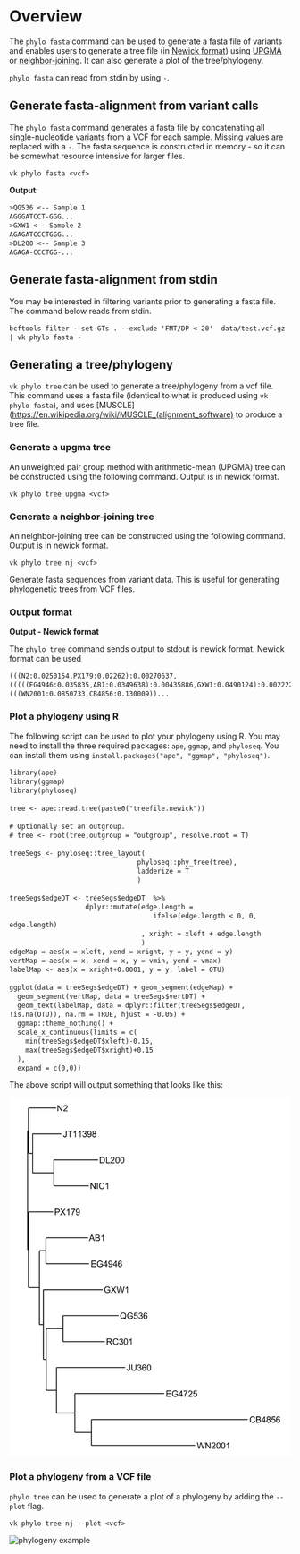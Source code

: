 # Overview

The `phylo fasta` command can be used to generate a fasta file of variants and enables users to generate a tree file (in [Newick format](http://evolution.genetics.washington.edu/phylip/newicktree.html)) using [UPGMA](https://en.wikipedia.org/wiki/UPGMA) or [neighbor-joining](https://en.wikipedia.org/wiki/Neighbor_joining). It can also generate a plot of the tree/phylogeny.

`phylo fasta` can read from stdin by using `-`.

## Generate fasta-alignment from variant calls

The `phylo fasta` command generates a fasta file by concatenating all single-nucleotide variants from a VCF for each sample. Missing values are replaced with a `-`. The fasta sequence is constructed in memory - so it can be somewhat resource intensive for larger files.

```
vk phylo fasta <vcf>
```

__Output__:

```
>QG536 <-- Sample 1
AGGGATCCT-GGG...
>GXW1 <-- Sample 2
AGAGATCCCTGGG...
>DL200 <-- Sample 3
AGAGA-CCCTGG-...
```

## Generate fasta-alignment from stdin

You may be interested in filtering variants prior to generating a fasta file. The command below reads from stdin.

```
bcftools filter --set-GTs . --exclude 'FMT/DP < 20'  data/test.vcf.gz | vk phylo fasta -
```

## Generating a tree/phylogeny

`vk phylo tree` can be used to generate a tree/phylogeny from a vcf file. This command uses a fasta file (identical to what is produced using `vk phylo fasta`), and uses [MUSCLE](https://en.wikipedia.org/wiki/MUSCLE_(alignment_software) to produce a tree file. 

### Generate a upgma tree

An unweighted pair group method with arithmetic-mean (UPGMA) tree can be constructed using the following command. Output is in newick format.

```
vk phylo tree upgma <vcf>
```

### Generate a neighbor-joining tree

An neighbor-joining tree can be constructed using the following command. Output is in newick format.

```
vk phylo tree nj <vcf>
```

Generate fasta sequences from variant data. This is useful for generating phylogenetic trees from VCF files.

### Output format

__Output - Newick format__

The `phylo tree` command sends output to stdout  is newick format. Newick format can be used 

```
(((N2:0.0250154,PX179:0.02262):0.00270637,(((((EG4946:0.035835,AB1:0.0349638):0.00435886,GXW1:0.0490124):0.00222221,(((WN2001:0.0850733,CB4856:0.130009))...
```

### Plot a phylogeny using R

The following script can be used to plot your phylogeny using R. You may need to install the three required packages: `ape`, `ggmap`, and `phyloseq`. You can install them using `install.packages("ape", "ggmap", "phyloseq")`.

```
library(ape)
library(ggmap)
library(phyloseq)

tree <- ape::read.tree(paste0("treefile.newick"))

# Optionally set an outgroup.
# tree <- root(tree,outgroup = "outgroup", resolve.root = T)

treeSegs <- phyloseq::tree_layout(
                                phyloseq::phy_tree(tree),
                                ladderize = T
                                )

treeSegs$edgeDT <- treeSegs$edgeDT  %>% 
                   dplyr::mutate(edge.length = 
                                    ifelse(edge.length < 0, 0, edge.length)
                                 , xright = xleft + edge.length
                                 )
edgeMap = aes(x = xleft, xend = xright, y = y, yend = y)
vertMap = aes(x = x, xend = x, y = vmin, yend = vmax)
labelMap <- aes(x = xright+0.0001, y = y, label = OTU)

ggplot(data = treeSegs$edgeDT) + geom_segment(edgeMap) + 
  geom_segment(vertMap, data = treeSegs$vertDT) +
  geom_text(labelMap, data = dplyr::filter(treeSegs$edgeDT, !is.na(OTU)), na.rm = TRUE, hjust = -0.05) +
  ggmap::theme_nothing() + 
  scale_x_continuous(limits = c(
    min(treeSegs$edgeDT$xleft)-0.15,
    max(treeSegs$edgeDT$xright)+0.15
  ),
  expand = c(0,0))
```

The above script will output something that looks like this:

![phylogeny example in R](https://github.com/AndersenLab/vcf-kit/blob/img/phylo_R_example.png?raw=true)

### Plot a phylogeny from a VCF file

`phylo tree` can be used to generate a plot of a phylogeny by adding the `--plot` flag. 

```
vk phylo tree nj --plot <vcf>
```

![phylogeny example](https://github.com/AndersenLab/vcf-toolbox/raw/img/tb_phylo.png)
